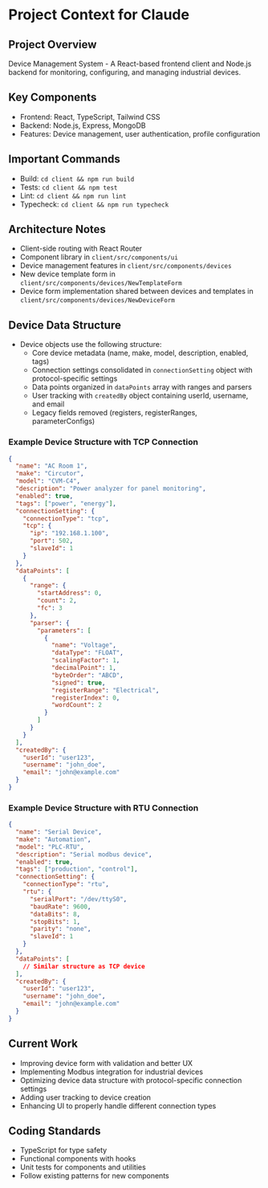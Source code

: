 # Project Context for Claude

## Project Overview
Device Management System - A React-based frontend client and Node.js backend for monitoring, configuring, and managing industrial devices.

## Key Components
- Frontend: React, TypeScript, Tailwind CSS
- Backend: Node.js, Express, MongoDB
- Features: Device management, user authentication, profile configuration

## Important Commands
- Build: `cd client && npm run build`
- Tests: `cd client && npm test`
- Lint: `cd client && npm run lint`
- Typecheck: `cd client && npm run typecheck`

## Architecture Notes
- Client-side routing with React Router
- Component library in `client/src/components/ui`
- Device management features in `client/src/components/devices`
- New device template form in `client/src/components/devices/NewTemplateForm`
- Device form implementation shared between devices and templates in `client/src/components/devices/NewDeviceForm`

## Device Data Structure
- Device objects use the following structure:
  - Core device metadata (name, make, model, description, enabled, tags)
  - Connection settings consolidated in `connectionSetting` object with protocol-specific settings
  - Data points organized in `dataPoints` array with ranges and parsers
  - User tracking with `createdBy` object containing userId, username, and email
  - Legacy fields removed (registers, registerRanges, parameterConfigs)
  
### Example Device Structure with TCP Connection
```json
{
  "name": "AC Room 1",
  "make": "Circutor",
  "model": "CVM-C4",
  "description": "Power analyzer for panel monitoring",
  "enabled": true,
  "tags": ["power", "energy"],
  "connectionSetting": {
    "connectionType": "tcp",
    "tcp": {
      "ip": "192.168.1.100",
      "port": 502,
      "slaveId": 1
    }
  },
  "dataPoints": [
    {
      "range": {
        "startAddress": 0,
        "count": 2,
        "fc": 3
      },
      "parser": {
        "parameters": [
          {
            "name": "Voltage",
            "dataType": "FLOAT",
            "scalingFactor": 1,
            "decimalPoint": 1,
            "byteOrder": "ABCD",
            "signed": true,
            "registerRange": "Electrical",
            "registerIndex": 0,
            "wordCount": 2
          }
        ]
      }
    }
  ],
  "createdBy": {
    "userId": "user123",
    "username": "john_doe",
    "email": "john@example.com"
  }
}
```

### Example Device Structure with RTU Connection
```json
{
  "name": "Serial Device",
  "make": "Automation",
  "model": "PLC-RTU",
  "description": "Serial modbus device",
  "enabled": true,
  "tags": ["production", "control"],
  "connectionSetting": {
    "connectionType": "rtu",
    "rtu": {
      "serialPort": "/dev/ttyS0",
      "baudRate": 9600,
      "dataBits": 8,
      "stopBits": 1,
      "parity": "none",
      "slaveId": 1
    }
  },
  "dataPoints": [
    // Similar structure as TCP device
  ],
  "createdBy": {
    "userId": "user123",
    "username": "john_doe",
    "email": "john@example.com"
  }
}
```

## Current Work
- Improving device form with validation and better UX
- Implementing Modbus integration for industrial devices
- Optimizing device data structure with protocol-specific connection settings
- Adding user tracking to device creation
- Enhancing UI to properly handle different connection types

## Coding Standards
- TypeScript for type safety
- Functional components with hooks
- Unit tests for components and utilities
- Follow existing patterns for new components